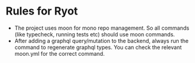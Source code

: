 # Rules for Ryot

- The project uses moon for mono repo management. So all commands (like typecheck, running tests etc) should use moon commands.
- After adding a graphql query/mutation to the backend, always run the command to regenerate graphql types. You can check the relevant moon.yml for the correct command.
